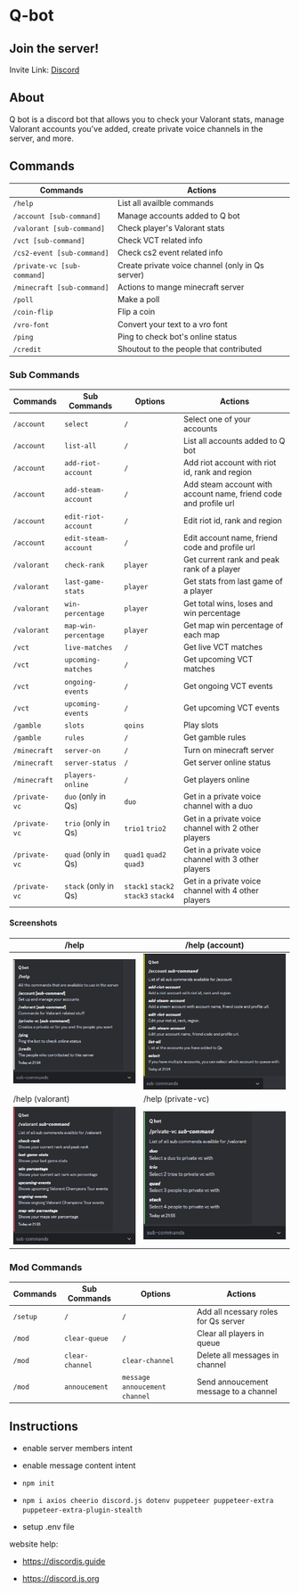 # Q-bot

## Join the server!

Invite Link: [Discord](https://discord.com/invite/cQBxJNeD3F)

## About

Q bot is a discord bot that allows you to check your Valorant stats,
manage Valorant accounts you've added, create private voice channels in the server, and more.

## Commands

| Commands                    | Actions                                          |
| --------------------------- | ------------------------------------------------ |
| `/help`                     | List all availble commands                       |
| `/account [sub-command]`    | Manage accounts added to Q bot                   |
| `/valorant [sub-command]`   | Check player's Valorant stats                    |
| `/vct [sub-command]`        | Check VCT related info                           |
| `/cs2-event [sub-command]`  | Check cs2 event related info                     |
| `/private-vc [sub-command]` | Create private voice channel (only in Qs server) |
| `/minecraft [sub-command]`  | Actions to mange minecraft server                |
| `/poll`                     | Make a poll                                      |
| `/coin-flip`                | Flip a coin                                      |
| `/vro-font`                 | Convert your text to a vro font                  |
| `/ping`                     | Ping to check bot's online status                |
| `/credit`                   | Shoutout to the people that contributed          |

### Sub Commands

| Commands      | Sub Commands         | Options                             | Actions                                                          |
| ------------- | -------------------- | ----------------------------------- | ---------------------------------------------------------------- |
| `/account`    | `select`             | `/`                                 | Select one of your accounts                                      |
| `/account`    | `list-all`           | `/`                                 | List all accounts added to Q bot                                 |
| `/account`    | `add-riot-account`   | `/`                                 | Add riot account with riot id, rank and region                   |
| `/account`    | `add-steam-account`  | `/`                                 | Add steam account with account name, friend code and profile url |
| `/account`    | `edit-riot-account`  | `/`                                 | Edit riot id, rank and region                                    |
| `/account`    | `edit-steam-account` | `/`                                 | Edit account name, friend code and profile url                   |
| `/valorant`   | `check-rank`         | `player`                            | Get current rank and peak rank of a player                       |
| `/valorant`   | `last-game-stats`    | `player`                            | Get stats from last game of a player                             |
| `/valorant`   | `win-percentage`     | `player`                            | Get total wins, loses and win percentage                         |
| `/valorant`   | `map-win-percentage` | `player`                            | Get map win percentage of each map                               |
| `/vct`        | `live-matches`       | `/`                                 | Get live VCT matches                                             |
| `/vct`        | `upcoming-matches`   | `/`                                 | Get upcoming VCT matches                                         |
| `/vct`        | `ongoing-events`     | `/`                                 | Get ongoing VCT events                                           |
| `/vct`        | `upcoming-events`    | `/`                                 | Get upcoming VCT events                                          |
| `/gamble`     | `slots`              | `qoins`                             | Play slots                                                       |
| `/gamble`     | `rules`              | `/`                                 | Get gamble rules                                                 |
| `/minecraft`  | `server-on`          | `/`                                 | Turn on minecraft server                                         |
| `/minecraft`  | `server-status`      | `/`                                 | Get server online status                                         |
| `/minecraft`  | `players-online`     | `/`                                 | Get players online                                               |
| `/private-vc` | `duo` (only in Qs)   | `duo`                               | Get in a private voice channel with a duo                        |
| `/private-vc` | `trio` (only in Qs)  | `trio1` `trio2`                     | Get in a private voice channel with 2 other players              |
| `/private-vc` | `quad` (only in Qs)  | `quad1` `quad2` `quad3`             | Get in a private voice channel with 3 other players              |
| `/private-vc` | `stack` (only in Qs) | `stack1` `stack2` `stack3` `stack4` | Get in a private voice channel with 4 other players              |

#### Screenshots

| /help                                                    | /help (account)                                              |
| -------------------------------------------------------- | ------------------------------------------------------------ |
| ![help](./README/screenShots/help.png)                   | ![help-account](./README/screenShots/help-account.png)       |
| /help (valorant)                                         | /help (private-vc)                                           |
| ![help-valorant](./README/screenShots/help-valorant.png) | ![help-private-vc](./README/screenShots/help-private-vc.png) |

### Mod Commands

| Commands | Sub Commands    | Options                         | Actions                               |
| -------- | --------------- | ------------------------------- | ------------------------------------- |
| `/setup` | `/`             | `/`                             | Add all ncessary roles for Qs server  |
| `/mod`   | `clear-queue`   | `/`                             | Clear all players in queue            |
| `/mod`   | `clear-channel` | `clear-channel`                 | Delete all messages in channel        |
| `/mod`   | `annoucement`   | `message` `annoucement channel` | Send annoucement message to a channel |

## Instructions

- enable server members intent
- enable message content intent

- `npm init`
- `npm i axios cheerio discord.js dotenv puppeteer puppeteer-extra puppeteer-extra-plugin-stealth`

- setup .env file

website help:

- https://discordjs.guide

- https://discord.js.org
